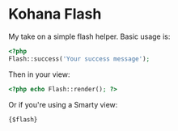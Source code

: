 Kohana Flash
============

My take on a simple flash helper. Basic usage is:

```php
<?php
Flash::success('Your success message');
```

Then in your view:

```php
<?php echo Flash::render(); ?>
```

Or if you're using a Smarty view:

```smarty
{$flash}
```